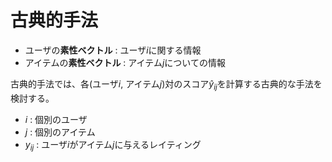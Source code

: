 # 古典的手法

 - ユーザの<strong>素性ベクトル</strong> : ユーザ$i$に関する情報
 - アイテムの<strong>素性ベクトル</strong> : アイテム$j$についての情報

古典的手法では、各(ユーザ$i$, アイテム$j$)対のスコア$\hat {y}_{ij}$を計算する古典的な手法を検討する。


 - $i$ : 個別のユーザ
 - $j$ : 個別のアイテム
 - $y_{ij}$ : ユーザ$i$がアイテム$j$に与えるレイティング
